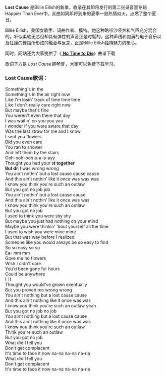 

**Lost Cause** 是Billie Eilish的新单，收录在其即将发行的第二张录音室专辑Happier Than
Ever中。此曲如同即将到来的夏季一般热情似火，点燃了整个夏日。

Billie
Eilish，美国女歌手、词曲作者、模特。她这种略带沙哑并和气声充分混合的，听似柔软无芯但却具有弹性的声音正是时髦的。这种声线和饱满的电子音乐以及狂躁的舞蹈所形成的融合与反差，正是Billie
Eilish独特魅力的核心。

同时，网站还为大家提供了《[ **No Time to Die**](Music-11229-No-Time-to-Die-007无暇赴死主题曲.html
"No Time to Die")》曲谱下载

歌词下方是 _Lost Cause钢琴谱_ ，大家可以免费下载学习。

### Lost Cause歌词：

Something's in the  
Something's in the air right now  
Like I'm losin' track of time time time  
Like I don't really care right now  
But maybe that's fine  
You weren't even there that day  
I was waitin' on you you you  
I wonder if you were aware that day  
Was the last straw for me and I know  
I sent you flowers  
Did you even care  
You ran to shower  
And left them by the stairs  
Ooh-ooh-ooh a-a-a-ayy  
Thought you had your s**t together  
But d**n I was wrong wrong  
You ain't nothin' but a lost cause cause cause  
And this ain't nothin' like it once was was was  
I know you think you're such an outlaw  
But you got no job job  
You ain't nothin' but a lost cause cause  
And this ain't nothin' like it once was was  
I know you think you're such an outlaw  
But you got no job  
I used to think you were shy shy  
But maybe you just had nothing on your mind  
Maybe you were thinkin' 'bout yourself all the time  
I used to wish you were mine mine  
But that was way before I realized  
Someone like you would always be so easy to find  
So so easy so so  
Ea- mm mm  
Gave me no flowers  
Wish I didn't care  
You'd been gone for hours  
Could be anywhere  
I I I  
Thought you would've grown eventually  
But you proved me wrong wrong  
You ain't nothing but a lost cause cause  
And this ain't nothing like it once was was  
I know you think you're such an outlaw yeah  
But you got no job no job  
You ain't nothing but a lost cause cause  
And this ain't nothing like it once was was  
I know you think you're such an outlaw  
Think you're such an outlaw  
But you got no job  
What did I tell you  
Don't get complacent  
It's time to face it now na-na na-na na-na  
What did I tell you  
Don't get complacent  
It's time to face it now na-na na-na na-na

